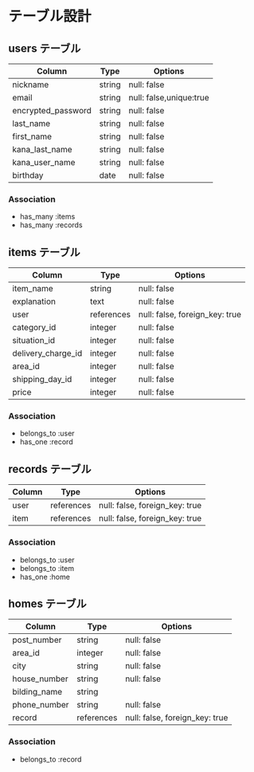 # テーブル設計

## users テーブル

| Column                | Type    | Options                 |
| --------------------- | ------- | ----------------------- |
| nickname              | string  | null: false             |
| email                 | string  | null: false,unique:true |
| encrypted_password    | string  | null: false             |
| last_name             | string  | null: false             |
| first_name            | string  | null: false             |
| kana_last_name        | string  | null: false             |
| kana_user_name        | string  | null: false             |
| birthday              | date    | null: false             |

### Association

- has_many :items
- has_many :records


## items テーブル

| Column                | Type       | Options                        |
| --------------------- | ---------- | ------------------------------ |
| item_name             | string     | null: false                    |
| explanation           | text       | null: false                    |
| user                  | references | null: false, foreign_key: true |
| category_id           | integer    | null: false                    |
| situation_id          | integer    | null: false                    |
| delivery_charge_id    | integer    | null: false                    |
| area_id               | integer    | null: false                    |
| shipping_day_id       | integer    | null: false                    |
| price                 | integer    | null: false                    |

### Association

- belongs_to :user
- has_one :record


## records テーブル

| Column                | Type       | Options                        |
| --------------------- | ---------- | ------------------------------ |
| user                  | references | null: false, foreign_key: true |
| item                  | references | null: false, foreign_key: true |

### Association

- belongs_to :user
- belongs_to :item
- has_one :home


## homes テーブル

| Column                | Type       | Options                        |
| --------------------- | ---------- | ------------------------------ |
| post_number           | string     | null: false                    |
| area_id               | integer    | null: false                    |
| city                  | string     | null: false                    |
| house_number          | string     | null: false                    |
| bilding_name          | string     |                                |
| phone_number          | string     | null: false                    |
| record                | references | null: false, foreign_key: true |

### Association

- belongs_to :record

